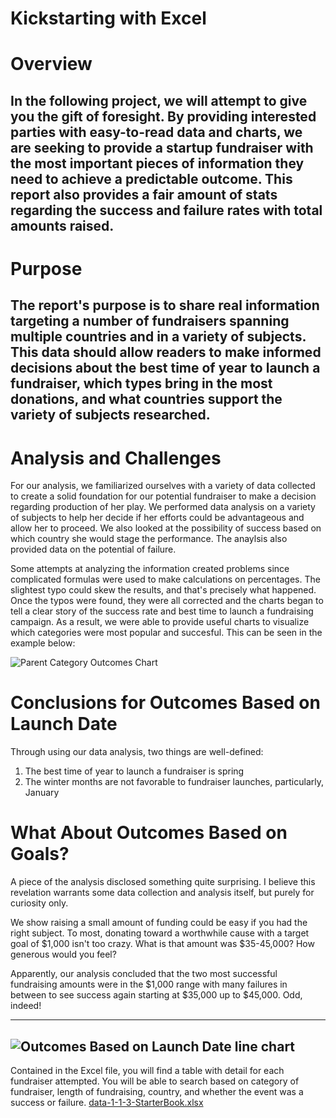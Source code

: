# Kickstarting with Excel

# Overview
## In the following project, we will attempt to give you the gift of foresight. By providing interested parties with easy-to-read data and charts, we are seeking to provide a startup fundraiser with the most important pieces of information they need to achieve a predictable outcome. This report also provides a fair amount of stats regarding the success and failure rates with total amounts raised. 

# Purpose

## The report's purpose is to share real information targeting a number of fundraisers spanning multiple countries and in a variety of subjects. This data should allow readers to make informed decisions about the best time of year to launch a fundraiser, which types bring in the most donations, and what countries support the variety of subjects researched.  

# Analysis and Challenges
For our analysis, we familiarized ourselves with a variety of data collected to create a solid foundation for our potential fundraiser to make a decision regarding production of her play. We performed data analysis on a variety of subjects to help her decide if her efforts could be advantageous and allow her to proceed. We also looked at the possibility of success based on which country she would stage the performance. The anaylsis also provided data on the potential of failure.

Some attempts at analyzing the information created problems since complicated formulas were used to make calculations on percentages. The slightest typo could skew the results, and that's precisely what happened. Once the typos were found, they were all corrected and the charts began to tell a clear story of the success rate and best time to launch a fundraising campaign. As a result, we were able to provide useful charts to visualize which categories were most popular and succesful. This can be seen in the example below:

![Parent Category Outcomes Chart](https://user-images.githubusercontent.com/116729611/198903127-09db48e6-ca53-4844-9b1f-c5bd8f1721c2.png)

# Conclusions for Outcomes Based on Launch Date
Through using our data analysis, two things are well-defined:

1. The best time of year to launch a fundraiser is spring
2. The winter months are not favorable to fundraiser launches, particularly, January

# What About Outcomes Based on Goals?
A piece of the analysis disclosed something quite surprising. I believe this revelation warrants some data collection and analysis itself, but purely for curiosity only.

We show raising a small amount of funding could be easy if you had the right subject. To most, donating toward a worthwhile cause with a target goal of $1,000 isn't too crazy. What is that amount was $35-45,000? How generous would you feel?

Apparently, our analysis concluded that the two most successful fundraising amounts were in the $1,000 range with many failures in between to see success again starting at $35,000 up to $45,000. Odd, indeed! 


---
![Outcomes Based on Launch Date line chart](https://user-images.githubusercontent.com/116729611/198903149-f953436e-e284-40da-b23f-84fe5c3d19a5.png)
---
Contained in the Excel file, you will find a table with detail for each fundraiser attempted. You will be able to search based on category of fundraiser, length of fundraising, country, and whether the event was a success or failure.
[data-1-1-3-StarterBook.xlsx](https://github.com/donnafraser/kickstarter-analysis/files/9896868/data-1-1-3-StarterBook.xlsx)
